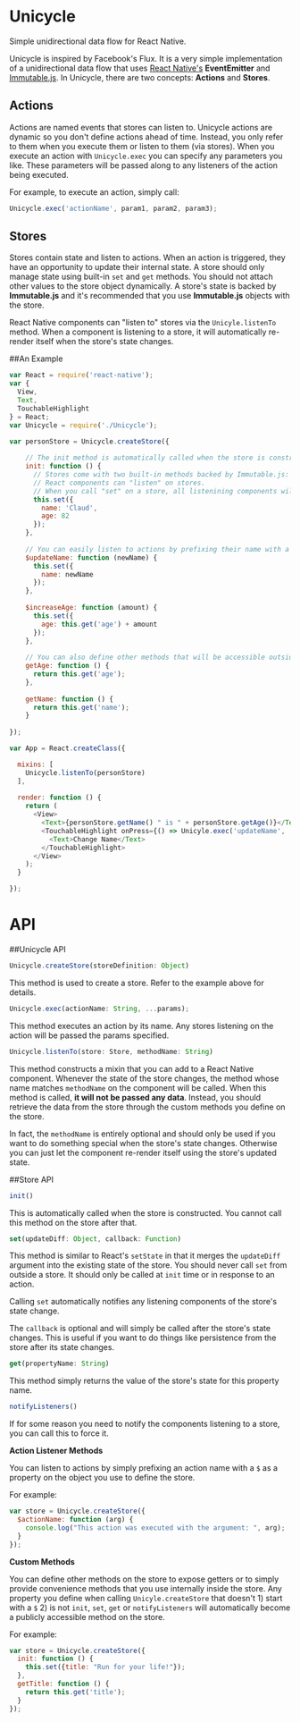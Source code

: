 # Unicycle
Simple unidirectional data flow for React Native.

Unicycle is inspired by Facebook's Flux. It is a very simple implementation of a unidirectional data flow that uses [React Native's](https://facebook.github.io/react-native/) **EventEmitter** and [Immutable.js](https://facebook.github.io/immutable-js/). In Unicycle, there are two concepts: **Actions** and **Stores**.

## Actions
Actions are named events that stores can listen to. Unicycle actions are dynamic so you don't define actions ahead of time. Instead, you only refer to them when you execute them or listen to them (via stores).
When you execute an action with `Unicycle.exec` you can specify any parameters you like. These parameters will be passed along to any listeners of the action being executed.

For example, to execute an action, simply call:

``` javascript
Unicycle.exec('actionName', param1, param2, param3);
```

## Stores
Stores contain state and listen to actions.
When an action is triggered, they have an opportunity to update their internal state.
A store should only manage state using built-in `set` and `get` methods.
You should not attach other values to the store object dynamically.
A store's state is backed by **Immutable.js** and it's recommended that you use **Immutable.js** objects with the store.

React Native components can "listen to" stores via the `Unicyle.listenTo` method.
When a component is listening to a store, it will automatically re-render itself when the store's state changes.

##An Example

``` javascript
var React = require('react-native');
var {
  View,
  Text,
  TouchableHighlight
} = React;
var Unicycle = require('./Unicycle');

var personStore = Unicycle.createStore({
    
    // The init method is automatically called when the store is constructed
    init: function () {
      // Stores come with two built-in methods backed by Immutable.js: "set" and "get"
      // React components can "listen" on stores.
      // When you call "set" on a store, all listenining components will be notified
      this.set({
        name: 'Claud',
        age: 82
      });
    },
    
    // You can easily listen to actions by prefixing their name with a $
    $updateName: function (newName) {
      this.set({
        name: newName
      });
    },
    
    $increaseAge: function (amount) {
      this.set({
        age: this.get('age') + amount
      });
    },
    
    // You can also define other methods that will be accessible outside your store
    getAge: function () {
      return this.get('age');
    },
    
    getName: function () {
      return this.get('name');
    }
    
});

var App = React.createClass({

  mixins: [
    Unicycle.listenTo(personStore)
  ],
  
  render: function () {
    return (
      <View>
        <Text>{personStore.getName() " is " + personStore.getAge()}</Text>
        <TouchableHighlight onPress={() => Unicyle.exec('updateName', 'Doug')}>
          <Text>Change Name</Text>
        </TouchableHighlight>
      </View>
    );
  }

});
```

# API

##Unicycle API

``` javascript
Unicycle.createStore(storeDefinition: Object)
```

This method is used to create a store. Refer to the example above for details.

``` TypeScript
Unicycle.exec(actionName: String, ...params);
```

This method executes an action by its name. Any stores listening on the action will be passed the params specified.

```javascript
Unicycle.listenTo(store: Store, methodName: String)
```

This method constructs a mixin that you can add to a React Native component.
Whenever the state of the store changes, the method whose name matches `methodName` on the component will be called.
When this method is called, **it will not be passed any data**.
Instead, you should retrieve the data from the store through the custom methods you define on the store.

In fact, the `methodName` is entirely optional and should only be used if you want to do something special when the store's state changes. Otherwise you can just let the component re-render itself using the store's updated state.

##Store API

``` javascript
init()
```

This is automatically called when the store is constructed. You cannot call this method on the store after that.

``` javascript
set(updateDiff: Object, callback: Function)
```

This method is similar to React's `setState` in that it merges the `updateDiff` argument into the existing state of the store.
You should never call `set` from outside a store. It should only be called at `init` time or in response to an action.

Calling `set` automatically notifies any listening components of the store's state change.

The `callback` is optional and will simply be called after the store's state changes. This is useful if you want to do things like persistence from the store after its state changes.

``` javascript
get(propertyName: String)
```

This method simply returns the value of the store's state for this property name.

``` javascript
notifyListeners()
```

If for some reason you need to notify the components listening to a store, you can call this to force it.

**Action Listener Methods**

You can listen to actions by simply prefixing an action name with a `$` as a property on the object you use to define the store. 

For example:
``` javascript
var store = Unicycle.createStore({
  $actionName: function (arg) {
    console.log("This action was executed with the argument: ", arg);
  }
});
```

**Custom Methods**

You can define other methods on the store to expose getters or to simply provide convenience methods that you use internally inside the store. Any property you define when calling `Unicyle.createStore` that doesn't 1) start with a `$` 2) is not `init`, `set`, `get` or `notifyListeners` will automatically become a publicly accessible method on the store.

For example:
``` javascript
var store = Unicycle.createStore({
  init: function () {
    this.set({title: "Run for your life!"});
  },
  getTitle: function () {
    return this.get('title');
  }
});
```
